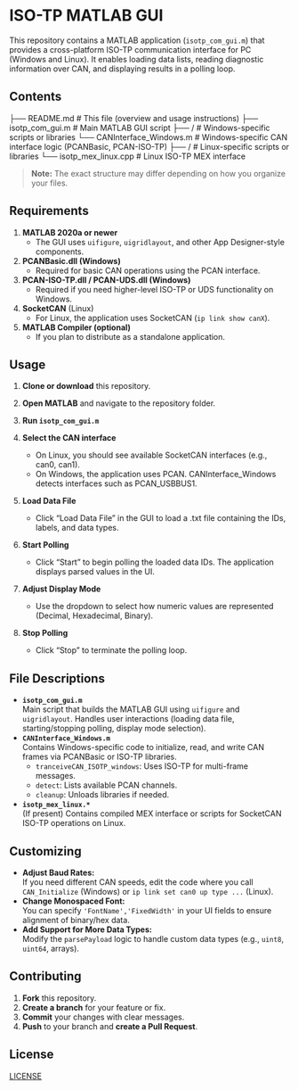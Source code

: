 
# ISO-TP MATLAB GUI

This repository contains a MATLAB application (`isotp_com_gui.m`) that provides a cross-platform ISO-TP communication interface for PC (Windows and Linux). It enables loading data lists, reading diagnostic information over CAN, and displaying results in a polling loop. 

## Contents
├── README.md # This file (overview and usage instructions) 
├── isotp_com_gui.m # Main MATLAB GUI script
├── <windows>/ # Windows-specific scripts or libraries
   └── CANInterface_Windows.m # Windows-specific CAN interface logic (PCANBasic, PCAN-ISO-TP) 
├── <linux>/ # Linux-specific scripts or libraries 
   └── isotp_mex_linux.cpp # Linux ISO-TP MEX interface 

> **Note:** The exact structure may differ depending on how you organize your files.

## Requirements

1. **MATLAB 2020a or newer**  
   - The GUI uses `uifigure`, `uigridlayout`, and other App Designer-style components.
2. **PCANBasic.dll (Windows)**  
   - Required for basic CAN operations using the PCAN interface.
3. **PCAN-ISO-TP.dll / PCAN-UDS.dll (Windows)**  
   - Required if you need higher-level ISO-TP or UDS functionality on Windows.
4. **SocketCAN** (Linux)  
   - For Linux, the application uses SocketCAN (`ip link show canX`). 
5. **MATLAB Compiler (optional)**  
   - If you plan to distribute as a standalone application.

## Usage

1. **Clone or download** this repository.
2. **Open MATLAB** and navigate to the repository folder.
3. **Run `isotp_com_gui.m`** 
4. **Select the CAN interface** 
   - On Linux, you should see available SocketCAN interfaces (e.g., can0, can1).
   - On Windows, the application uses PCAN. CANInterface_Windows detects interfaces such as PCAN_USBBUS1.

5. **Load Data File**
   - Click “Load Data File” in the GUI to load a .txt file containing the IDs, labels, and data types.

6. **Start Polling**
   - Click “Start” to begin polling the loaded data IDs. The application displays parsed values in the UI.

7. **Adjust Display Mode**
   - Use the dropdown to select how numeric values are represented (Decimal, Hexadecimal, Binary).

8. **Stop Polling**
   - Click “Stop” to terminate the polling loop.

## File Descriptions

-   **`isotp_com_gui.m`**  
    Main script that builds the MATLAB GUI using `uifigure` and `uigridlayout`. Handles user interactions (loading data file, starting/stopping polling, display mode selection).
-   **`CANInterface_Windows.m`**  
    Contains Windows-specific code to initialize, read, and write CAN frames via PCANBasic or ISO-TP libraries.
    -   `tranceiveCAN_ISOTP_windows`: Uses ISO-TP for multi-frame messages.
    -   `detect`: Lists available PCAN channels.
    -   `cleanup`: Unloads libraries if needed.
-   **`isotp_mex_linux.*`**  
    (If present) Contains compiled MEX interface or scripts for SocketCAN ISO-TP operations on Linux.

## Customizing

-   **Adjust Baud Rates:**  
    If you need different CAN speeds, edit the code where you call `CAN_Initialize` (Windows) or `ip link set can0 up type ...` (Linux).
-   **Change Monospaced Font:**  
    You can specify `'FontName','FixedWidth'` in your UI fields to ensure alignment of binary/hex data.
-   **Add Support for More Data Types:**  
    Modify the `parsePayload` logic to handle custom data types (e.g., `uint8`, `uint64`, arrays).

## Contributing

1.  **Fork** this repository.
2.  **Create a branch** for your feature or fix.
3.  **Commit** your changes with clear messages.
4.  **Push** to your branch and **create a Pull Request**.


## License

[LICENSE](LICENSE)

